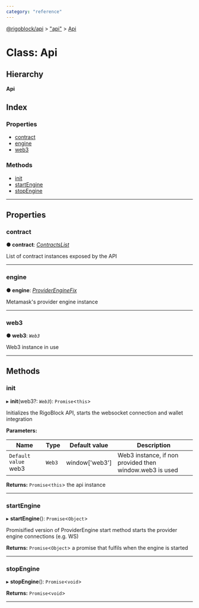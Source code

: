 ```yaml
---
category: "reference"
---
```



[@rigoblock/api](../README.md) > ["api"](../modules/_api_.md) > [Api](../classes/_api_.api.md)

# Class: Api

## Hierarchy

**Api**

## Index

### Properties

* [contract](_api_.api.md#contract)
* [engine](_api_.api.md#engine)
* [web3](_api_.api.md#web3)

### Methods

* [init](_api_.api.md#init)
* [startEngine](_api_.api.md#startengine)
* [stopEngine](_api_.api.md#stopengine)

---

## Properties

<a id="contract"></a>

###  contract

**● contract**: *[ContractsList](_contracts_contractslist_.contractslist.md)*

List of contract instances exposed by the API

___
<a id="engine"></a>

###  engine

**● engine**: *[ProviderEngineFix](../interfaces/_api_.providerenginefix.md)*

Metamask's provider engine instance

___
<a id="web3"></a>

###  web3

**● web3**: *`Web3`*

Web3 instance in use

___

## Methods

<a id="init"></a>

###  init

▸ **init**(web3?: *`Web3`*): `Promise`<`this`>

Initializes the RigoBlock API, starts the websocket connection and wallet integration

**Parameters:**

| Name | Type | Default value | Description |
| ------ | ------ | ------ | ------ |
| `Default value` web3 | `Web3` |  window[&#x27;web3&#x27;] |  Web3 instance, if non provided then window.web3 is used |

**Returns:** `Promise`<`this`>
the api instance

___
<a id="startengine"></a>

###  startEngine

▸ **startEngine**(): `Promise`<`Object`>

Promisified version of ProviderEngine start method starts the provider engine connections (e.g. WS)

**Returns:** `Promise`<`Object`>
a promise that fulfils when the engine is started

___
<a id="stopengine"></a>

###  stopEngine

▸ **stopEngine**(): `Promise`<`void`>

**Returns:** `Promise`<`void`>

___

